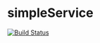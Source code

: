 # simpleService
[![Build Status](https://travis-ci.org/sfaxi19/simpleService.svg?branch=master)](https://travis-ci.org/sfaxi19/simpleService)
